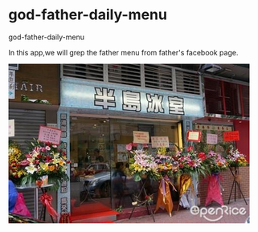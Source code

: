 # god-father-daily-menu
god-father-daily-menu





In this app,we will grep the father menu from father's facebook page.

![terminal screen](https://raw.githubusercontent.com/nullmicgo/god-father-daily-menu/master/god-father-daily-menu-app/father.jpg)



